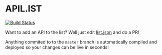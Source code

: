 # APIL.IST
[![Build Status](https://semaphoreci.com/api/v1/abehaskins/apil-ist/branches/master/badge.svg)](https://semaphoreci.com/abehaskins/apil-ist)

Want to add an API to the list? Well just edit [list.json](/src/list.json) and do a PR! 

Anything commited to to the `master` branch is automatically compiled and deployed so your changes can be live in seconds!
